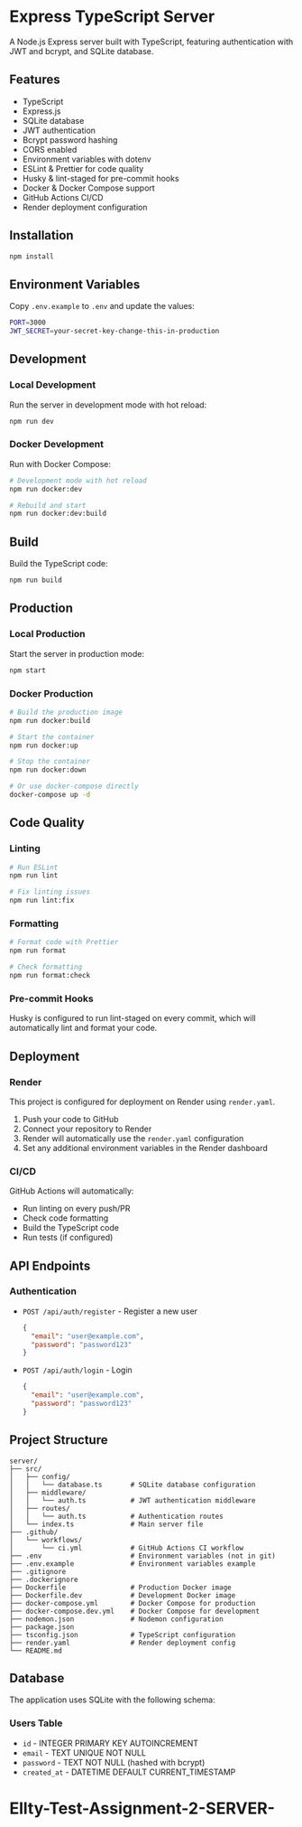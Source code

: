 # Express TypeScript Server

A Node.js Express server built with TypeScript, featuring authentication with JWT and bcrypt, and SQLite database.

## Features

- TypeScript
- Express.js
- SQLite database
- JWT authentication
- Bcrypt password hashing
- CORS enabled
- Environment variables with dotenv
- ESLint & Prettier for code quality
- Husky & lint-staged for pre-commit hooks
- Docker & Docker Compose support
- GitHub Actions CI/CD
- Render deployment configuration

## Installation

```bash
npm install
```

## Environment Variables

Copy `.env.example` to `.env` and update the values:

```bash
PORT=3000
JWT_SECRET=your-secret-key-change-this-in-production
```

## Development

### Local Development

Run the server in development mode with hot reload:

```bash
npm run dev
```

### Docker Development

Run with Docker Compose:

```bash
# Development mode with hot reload
npm run docker:dev

# Rebuild and start
npm run docker:dev:build
```

## Build

Build the TypeScript code:

```bash
npm run build
```

## Production

### Local Production

Start the server in production mode:

```bash
npm start
```

### Docker Production

```bash
# Build the production image
npm run docker:build

# Start the container
npm run docker:up

# Stop the container
npm run docker:down

# Or use docker-compose directly
docker-compose up -d
```

## Code Quality

### Linting

```bash
# Run ESLint
npm run lint

# Fix linting issues
npm run lint:fix
```

### Formatting

```bash
# Format code with Prettier
npm run format

# Check formatting
npm run format:check
```

### Pre-commit Hooks

Husky is configured to run lint-staged on every commit, which will automatically lint and format your code.

## Deployment

### Render

This project is configured for deployment on Render using `render.yaml`.

1. Push your code to GitHub
2. Connect your repository to Render
3. Render will automatically use the `render.yaml` configuration
4. Set any additional environment variables in the Render dashboard

### CI/CD

GitHub Actions will automatically:
- Run linting on every push/PR
- Check code formatting
- Build the TypeScript code
- Run tests (if configured)

## API Endpoints

### Authentication

- `POST /api/auth/register` - Register a new user
  ```json
  {
    "email": "user@example.com",
    "password": "password123"
  }
  ```

- `POST /api/auth/login` - Login
  ```json
  {
    "email": "user@example.com",
    "password": "password123"
  }
  ```

## Project Structure

```
server/
├── src/
│   ├── config/
│   │   └── database.ts       # SQLite database configuration
│   ├── middleware/
│   │   └── auth.ts           # JWT authentication middleware
│   ├── routes/
│   │   └── auth.ts           # Authentication routes
│   └── index.ts              # Main server file
├── .github/
│   └── workflows/
│       └── ci.yml            # GitHub Actions CI workflow
├── .env                      # Environment variables (not in git)
├── .env.example              # Environment variables example
├── .gitignore
├── .dockerignore
├── Dockerfile                # Production Docker image
├── Dockerfile.dev            # Development Docker image
├── docker-compose.yml        # Docker Compose for production
├── docker-compose.dev.yml    # Docker Compose for development
├── nodemon.json              # Nodemon configuration
├── package.json
├── tsconfig.json             # TypeScript configuration
├── render.yaml               # Render deployment config
└── README.md
```

## Database

The application uses SQLite with the following schema:

### Users Table
- `id` - INTEGER PRIMARY KEY AUTOINCREMENT
- `email` - TEXT UNIQUE NOT NULL
- `password` - TEXT NOT NULL (hashed with bcrypt)
- `created_at` - DATETIME DEFAULT CURRENT_TIMESTAMP
# Ellty-Test-Assignment-2-SERVER-
